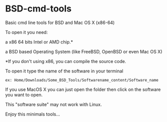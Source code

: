 # BSD-cmd-tools
Basic cmd line tools for BSD and Mac OS X (x86-64)

To open it you need:

a x86 64 bits Intel or AMD chip.*

a BSD based Operating System (like FreeBSD, OpenBSD or even Mac OS X)

*If you don't using x86, you can compile the source code.

To open it type the name of the software in your terminal

	ex: Home/Downloads/Some_BSD_Tools/Softwarename_content/Software_name

If you use MacOS X you can just open the folder then click on the software you want to open.

This "software suite" may not work with Linux.

Enjoy this minimals tools…
